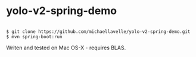 # yolo-v2-spring-demo

```

$ git clone https://github.com/michaellavelle/yolo-v2-spring-demo.git
$ mvn spring-boot:run

```
Writen and tested on Mac OS-X - requires BLAS.

